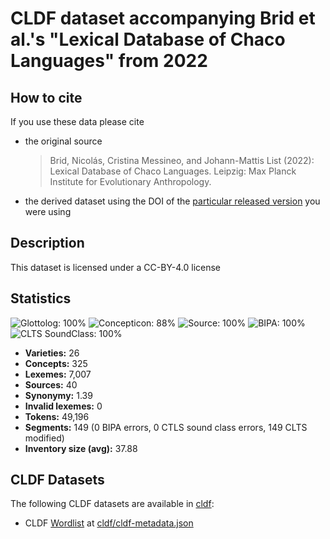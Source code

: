# CLDF dataset accompanying Brid et al.'s "Lexical Database of Chaco Languages" from 2022

## How to cite

If you use these data please cite
- the original source
  > Brid, Nicolás, Cristina Messineo, and Johann-Mattis List (2022): Lexical Database of Chaco Languages. Leipzig: Max Planck Institute for Evolutionary Anthropology.
- the derived dataset using the DOI of the [particular released version](../../releases/) you were using

## Description


This dataset is licensed under a CC-BY-4.0 license

## Statistics


![Glottolog: 100%](https://img.shields.io/badge/Glottolog-100%25-brightgreen.svg "Glottolog: 100%")
![Concepticon: 88%](https://img.shields.io/badge/Concepticon-88%25-yellowgreen.svg "Concepticon: 88%")
![Source: 100%](https://img.shields.io/badge/Source-100%25-brightgreen.svg "Source: 100%")
![BIPA: 100%](https://img.shields.io/badge/BIPA-100%25-brightgreen.svg "BIPA: 100%")
![CLTS SoundClass: 100%](https://img.shields.io/badge/CLTS%20SoundClass-100%25-brightgreen.svg "CLTS SoundClass: 100%")

- **Varieties:** 26
- **Concepts:** 325
- **Lexemes:** 7,007
- **Sources:** 40
- **Synonymy:** 1.39
- **Invalid lexemes:** 0
- **Tokens:** 49,196
- **Segments:** 149 (0 BIPA errors, 0 CTLS sound class errors, 149 CLTS modified)
- **Inventory size (avg):** 37.88

## CLDF Datasets

The following CLDF datasets are available in [cldf](cldf):

- CLDF [Wordlist](https://github.com/cldf/cldf/tree/master/modules/Wordlist) at [cldf/cldf-metadata.json](cldf/cldf-metadata.json)